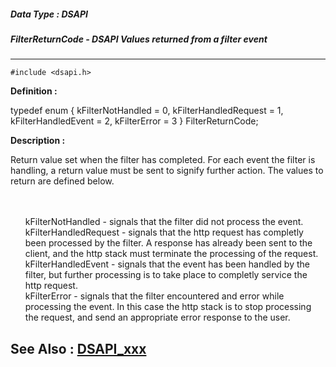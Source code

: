 ##### Data Type : DSAPI
##### FilterReturnCode - DSAPI Values returned from a filter event
---
```
#include <dsapi.h>
```

**Definition :**

typedef enum {
   kFilterNotHandled = 0,
   kFilterHandledRequest = 1,
   kFilterHandledEvent = 2,
   kFilterError = 3
} FilterReturnCode;

**Description :**

Return value set when the filter has completed.  For each event the filter is handling, a return value must be sent to signify further action.  The values to return are defined below.
<ul><br>
<br>
kFilterNotHandled	- signals that the filter did not process the event.<br>
kFilterHandledRequest	- signals that the http request has completly been processed by the filter. A response has already been sent to the client, and the http stack must terminate the processing of the request.<br>
kFilterHandledEvent	- signals that the event has been handled by the filter, but further processing is to take place to completly service the http request.<br>
kFilterError	- signals that the filter encountered and error while processing the event. In this case the http stack is to stop processing the request, and send an appropriate error response to the user.</ul>



**See Also :**
[DSAPI_xxx](/domino-c-api-docs/reference/Symb/DSAPI_xxx)
---
